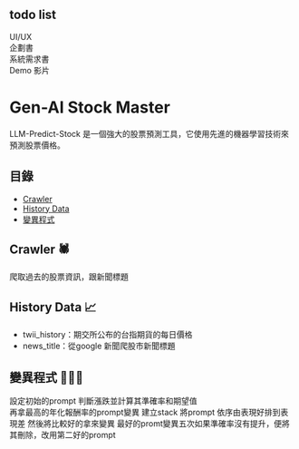 ## todo list
UI/UX  
企劃書  
系統需求書  
Demo 影片  

# Gen-AI Stock Master

LLM-Predict-Stock 是一個強大的股票預測工具，它使用先進的機器學習技術來預測股票價格。

## 目錄
- [Crawler](crawlers)
- [History Data](history_data)
- [變異程式](run_mutate_TX.ipynb)

## Crawler 🕷️
爬取過去的股票資訊，跟新聞標題

## History Data 📈
- twii_history：期交所公布的台指期貨的每日價格
- news_title：從google 新聞爬股市新聞標題

## 變異程式 🧑🏻‍💻
設定初始的prompt 判斷漲跌並計算其準確率和期望值  
再拿最高的年化報酬率的prompt變異
建立stack 將prompt 依序由表現好排到表現差
然後將比較好的拿來變異
最好的promt變異五次如果準確率沒有提升，便將其刪除，改用第二好的prompt
